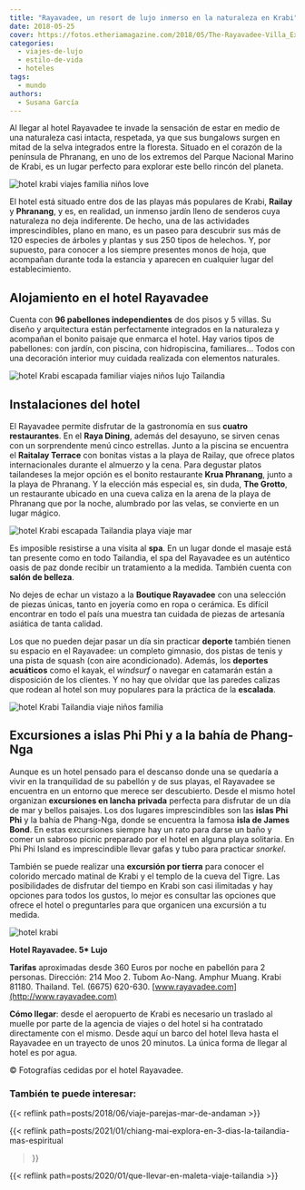 ```yaml
---
title: "Rayavadee, un resort de lujo inmerso en la naturaleza en Krabi"
date: 2018-05-25
cover: https://fotos.etheriamagazine.com/2018/05/The-Rayavadee-Villa_Exterior-Morning_Fotor-e1555063028881.jpg
categories: 
  - viajes-de-lujo
  - estilo-de-vida
  - hoteles
tags: 
  - mundo
authors: 
  - Susana García
---
```


Al llegar al hotel Rayavadee te invade la sensación de estar en medio de una naturaleza 
casi intacta, respetada, ya que sus bungalows surgen en mitad de la selva integrados 
entre la floresta. Situado en el corazón de la península de Phranang, en uno de los 
extremos del Parque Nacional Marino de Krabi, es un lugar perfecto para explorar este 
bello rincón del planeta. 

![hotel krabi viajes familia niños love](https://fotos.etheriamagazine.com/2018/05/Rayavadee-monos.jpg "Los monos te acompañarán en tu estancia en el hotel Rayavadee.")

El hotel está situado entre dos de las playas más populares de Krabi, **Railay** y 
**Phranang**, y es, en realidad, un inmenso jardín lleno de senderos cuya naturaleza no 
deja indiferente. De hecho, una de las actividades imprescindibles, plano en mano, es un 
paseo para descubrir sus más de 120 especies de árboles y plantas y sus 250 tipos de 
helechos. Y, por supuesto, para conocer a los siempre presentes monos de hoja, que 
acompañan durante toda la estancia y aparecen en cualquier lugar del establecimiento. 

## Alojamiento en el hotel Rayavadee

Cuenta con **96 pabellones independientes** de dos pisos y 5 villas. Su diseño y 
arquitectura están perfectamente integrados en la naturaleza y acompañan el bonito 
paisaje que enmarca el hotel. Hay varios tipos de pabellones: con jardín, con piscina, 
con hidropiscina, familiares… Todos con una decoración interior muy cuidada realizada 
con elementos naturales. 

![hotel Krabi escapada familiar viajes niños lujo Tailandia](https://fotos.etheriamagazine.com/2018/05/Rayavadee-family-room.jpg "Family Room con piscina")

## Instalaciones del hotel

El Rayavadee permite disfrutar de la gastronomía en sus **cuatro restaurantes**. En el 
**Raya Dining**, además del desayuno, se sirven cenas con un sorprendente menú cinco 
estrellas. Junto a la piscina se encuentra el **Raitalay Terrace** con bonitas vistas a 
la playa de Railay, que ofrece platos internacionales durante el almuerzo y la cena. 
Para degustar platos tailandeses la mejor opción es el bonito restaurante **Krua 
Phranang**, junto a la playa de Phranang. Y la elección más especial es, sin duda, **The 
Grotto**, un restaurante ubicado en una cueva caliza en la arena de la playa de Phranang 
que por la noche, alumbrado por las velas, se convierte en un lugar mágico. 

![hotel Krabi escapada Tailandia playa viaje mar](https://fotos.etheriamagazine.com/2018/05/Rayavadee-The-Grotto.jpg "The Grotto")

Es imposible resistirse a una visita al **spa**. En un lugar donde el masaje está tan 
presente como en todo Tailandia, el spa del Rayavadee es un auténtico oasis de paz donde 
recibir un tratamiento a la medida. También cuenta con **salón de belleza**. 

No dejes de echar un vistazo a la **Boutique Rayavadee** con una selección de piezas 
únicas, tanto en joyería como en ropa o cerámica. Es difícil encontrar en todo el país 
una muestra tan cuidada de piezas de artesanía asiática de tanta calidad. 

Los que no pueden dejar pasar un día sin practicar **deporte** también tienen su espacio 
en el Rayavadee: un completo gimnasio, dos pistas de tenis y una pista de squash (con 
aire acondicionado). Además, los **deportes acuáticos** como el kayak, el _windsurf_ o 
navegar en catamarán están a disposición de los clientes. Y no hay que olvidar que las 
paredes calizas que rodean al hotel son muy populares para la práctica de la 
**escalada**. 

![hotel Krabi Tailandia viaje niños familia](https://fotos.etheriamagazine.com/2018/05/Rayavadee-piscina.jpg "Vistas desde la piscina del hotel Rayavadee.")

## Excursiones a islas Phi Phi y a la bahía de Phang-Nga

Aunque es un hotel pensado para el descanso donde una se quedaría a vivir en la 
tranquilidad de su pabellón y de sus playas, el Rayavadee se encuentra en un entorno que 
merece ser descubierto. Desde el mismo hotel organizan **excursiones en lancha privada** 
perfecta para disfrutar de un día de mar y bellos paisajes. Los dos lugares 
imprescindibles son las **islas Phi Phi** y la bahía de Phang-Nga, donde se encuentra la 
famosa **isla de James Bond**. En estas excursiones siempre hay un rato para darse un 
baño y comer un sabroso picnic preparado por el hotel en alguna playa solitaria. En Phi 
Phi Island es imprescindible llevar gafas y tubo para practicar _snorkel_. 

También se puede realizar una **excursión por tierra** para conocer el colorido mercado 
matinal de Krabi y el templo de la cueva del Tigre. Las posibilidades de disfrutar del 
tiempo en Krabi son casi ilimitadas y hay opciones para todos los gustos, lo mejor es 
consultar las opciones que ofrece el hotel o preguntarles para que organicen una 
excursión a tu medida. 

![hotel krabi](https://fotos.etheriamagazine.com/2018/05/The-Rayavadee-Villa_Exterior-Morning_Fotor-e1555063028881.jpg "Villa cerca de la playa en el hotel Rayavadee.")

**Hotel Rayavadee. 5\* Lujo** 

**Tarifas** aproximadas desde 360 Euros por noche en pabellón para 2 personas. 
Dirección: 214 Moo 2. Tubom Ao-Nang. Amphur Muang. Krabi 81180. Thailand. Tel. (6675) 
620-630. [www.rayavadee.com](http://www.rayavadee.com) 

**Cómo llegar**: desde el aeropuerto de Krabi es necesario un traslado al muelle por 
parte de la agencia de viajes o del hotel si ha contratado directamente con el mismo. 
Desde aquí un barco del hotel lleva hasta el Rayavadee en un trayecto de unos 20 
minutos. La única forma de llegar al hotel es por agua. 

© Fotografías cedidas por el hotel Rayavadee. 

### También te puede interesar:

{{< reflink path=posts/2018/06/viaje-parejas-mar-de-andaman >}} 

{{< reflink path=posts/2021/01/chiang-mai-explora-en-3-dias-la-tailandia-mas-espiritual 
>}} 

{{< reflink path=posts/2020/01/que-llevar-en-maleta-viaje-tailandia >}}
